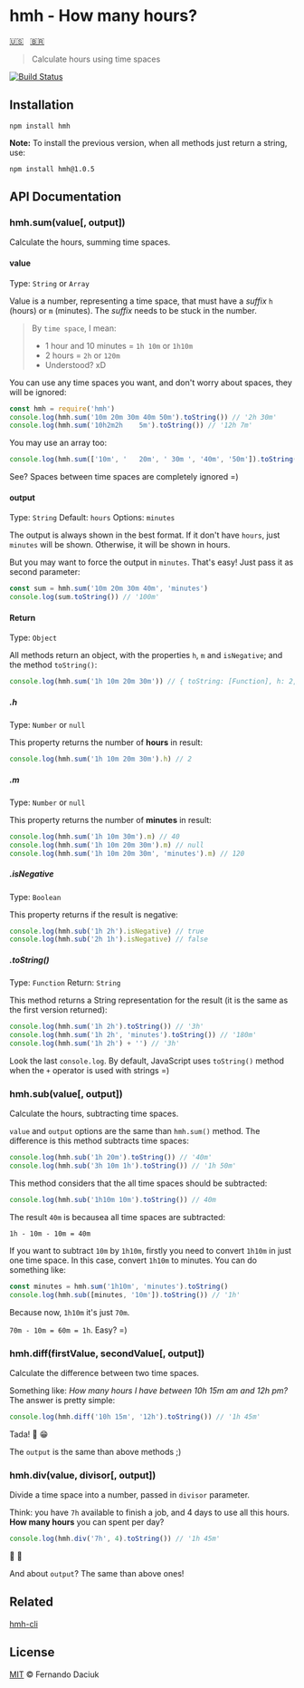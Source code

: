 # hmh - How many hours?
<a title="English" href="README.md">:us:</a>&nbsp;&nbsp;
<a title="Português do Brasil" href="docs/README-pt-br.md"> :brazil:</a>

> Calculate hours using time spaces

[![Build Status][travis-image]][travis-url]

## Installation

```console
npm install hmh
```

**Note:** To install the previous version, when all methods just return a string, use:

```console
npm install hmh@1.0.5
```

## API Documentation

### hmh.sum(value[, output])

Calculate the hours, summing time spaces.

#### value

Type: `String` or `Array`

Value is a number, representing a time space, that must have a _suffix_ `h` (hours) or `m` (minutes).
The _suffix_ needs to be stuck in the number.

> By `time space`, I mean:
>  - 1 hour and 10 minutes = `1h 10m` or `1h10m`
>  - 2 hours = `2h` or `120m`
>  - Understood? xD

You can use any time spaces you want, and don't worry about spaces, they will be ignored:

```js
const hmh = require('hmh')
console.log(hmh.sum('10m 20m 30m 40m 50m').toString()) // '2h 30m'
console.log(hmh.sum('10h2m2h    5m').toString()) // '12h 7m'
```

You may use an array too:

```js
console.log(hmh.sum(['10m', '   20m', ' 30m ', '40m', '50m']).toString()) // '2h 30m'
```

See? Spaces between time spaces are completely ignored =)


#### output

Type: `String` Default: `hours` Options: `minutes`

The output is always shown in the best format. If it don't have `hours`, just `minutes` will be shown.
Otherwise, it will be shown in hours.

But you may want to force the output in `minutes`. That's easy! Just pass it as second parameter:

```js
const sum = hmh.sum('10m 20m 30m 40m', 'minutes')
console.log(sum.toString()) // '100m'
```

#### Return

Type: `Object`

All methods return an object, with the properties `h`, `m` and `isNegative`; and the method `toString()`:

```js
console.log(hmh.sum('1h 10m 20m 30m')) // { toString: [Function], h: 2, m: null, isNegative: false }
```

##### .h

Type: `Number` or `null`

This property returns the number of **hours** in result:

```js
console.log(hmh.sum('1h 10m 20m 30m').h) // 2
```

##### .m

Type: `Number` or `null`

This property returns the number of **minutes** in result:

```js
console.log(hmh.sum('1h 10m 30m').m) // 40
console.log(hmh.sum('1h 10m 20m 30m').m) // null
console.log(hmh.sum('1h 10m 20m 30m', 'minutes').m) // 120
```

##### .isNegative

Type: `Boolean`

This property returns if the result is negative:

```js
console.log(hmh.sub('1h 2h').isNegative) // true
console.log(hmh.sub('2h 1h').isNegative) // false
```

##### .toString()

Type: `Function` Return: `String`

This method returns a String representation for the result (it is the same as the first version returned):

```js
console.log(hmh.sum('1h 2h').toString()) // '3h'
console.log(hmh.sum('1h 2h', 'minutes').toString()) // '180m'
console.log(hmh.sum('1h 2h') + '') // '3h'
```

Look the last `console.log`. By default, JavaScript uses `toString()` method when the `+` operator is used with strings =)

### hmh.sub(value[, output])

Calculate the hours, subtracting time spaces.

`value` and `output` options are the same than `hmh.sum()` method. The difference is this method subtracts time spaces:

```js
console.log(hmh.sub('1h 20m').toString()) // '40m'
console.log(hmh.sub('3h 10m 1h').toString()) // '1h 50m'
```

This method considers that the all time spaces should be subtracted:

```js
console.log(hmh.sub('1h10m 10m').toString()) // 40m
```

The result `40m` is becausea all time spaces are subtracted:

```console
1h - 10m - 10m = 40m
```

If you want to subtract `10m` by `1h10m`, firstly you need to convert `1h10m` in just one time space. In this case, convert `1h10m` to minutes. You can do something like:

```js
const minutes = hmh.sum('1h10m', 'minutes').toString()
console.log(hmh.sub([minutes, '10m']).toString()) // '1h'
```
Because now, `1h10m` it's just `70m`.

`70m - 10m = 60m = 1h`. Easy? =)

### hmh.diff(firstValue, secondValue[, output])

Calculate the difference between two time spaces.

Something like: _How many hours I have between 10h 15m am and 12h pm?_
The answer is pretty simple:

```js
console.log(hmh.diff('10h 15m', '12h').toString()) // '1h 45m'
```

Tada! :tada: :grin:

The `output` is the same than above methods ;)

### hmh.div(value, divisor[, output])

Divide a time space into a number, passed in `divisor` parameter.

Think: you have `7h` available to finish a job, and 4 days to use all this hours.
**How many hours** you can spent per day?

```js
console.log(hmh.div('7h', 4).toString()) // '1h 45m'
```

:dancer: :dancer:

And about `output`? The same than above ones!

## Related

[hmh-cli][hmh-cli-url]

## License

[MIT][license-url] &copy; Fernando Daciuk

[travis-image]: https://travis-ci.org/fdaciuk/hmh.svg?branch=master
[travis-url]: https://travis-ci.org/fdaciuk/hmh
[hmh-cli-url]: https://github.com/fdaciuk/hmh-cli
[license-url]: https://github.com/fdaciuk/licenses/blob/master/MIT-LICENSE.md
